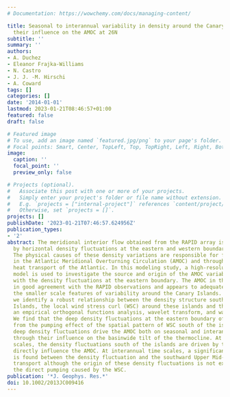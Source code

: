 ```yaml
---
# Documentation: https://wowchemy.com/docs/managing-content/

title: Seasonal to interannual variability in density around the Canary Islands and
  their influence on the AMOC at 26N
subtitle: ''
summary: ''
authors:
- A. Duchez
- Eleanor Frajka-Williams
- N. Castro
- J. J. -M. Hirschi
- A. Coward
tags: []
categories: []
date: '2014-01-01'
lastmod: 2023-01-21T08:46:57+01:00
featured: false
draft: false

# Featured image
# To use, add an image named `featured.jpg/png` to your page's folder.
# Focal points: Smart, Center, TopLeft, Top, TopRight, Left, Right, BottomLeft, Bottom, BottomRight.
image:
  caption: ''
  focal_point: ''
  preview_only: false

# Projects (optional).
#   Associate this post with one or more of your projects.
#   Simply enter your project's folder or file name without extension.
#   E.g. `projects = ["internal-project"]` references `content/project/deep-learning/index.md`.
#   Otherwise, set `projects = []`.
projects: []
publishDate: '2023-01-21T07:46:57.624956Z'
publication_types:
- '2'
abstract: The meridional interior flow obtained from the RAPID array is determined
  by horizontal density fluctuations at the eastern and western boundary of 26°N.
  The physical causes of these density variations are responsible for fluctuations
  in the Atlantic Meridional Overturning Circulation (AMOC) and through it, the meridional
  heat transport of the Atlantic. In this modeling study, a high-resolution ocean
  model is used to investigate the source and origin of the AMOC variability associated
  with the density fluctuations at the eastern boundary. The AMOC in the model is
  in good agreement with the RAPID observations and appears to adequately represent
  the smaller scale features of variability around the Canary Islands. In this paper,
  we identify a robust relationship between the density structure south of the Canary
  Islands, the local wind stress curl (WSC) around these islands and the AMOC using
  an empirical orthogonal functions analysis, wavelet transform, and wavelet coherence.
  We find that the deep density fluctuations at the eastern boundary of 26°N arise
  from the pumping effect of the spatial pattern of WSC south of the islands. These
  deep density fluctuations drive the AMOC both on seasonal and interannual time scales,
  through their influence on the basinwide tilt of the thermocline. At seasonal time
  scales, the density fluctuations south of the islands are driven by the WSC and
  directly influence the AMOC. At interannual time scales, a significant coherence
  is found between the density fluctuation and the southward Upper Mid-Ocean (UMO)
  transport although the origin of these density fluctuations is not explained by
  the direct pumping caused by the WSC.
publication: '*J. Geophys. Res.*'
doi: 10.1002/2013JC009416
---
```


